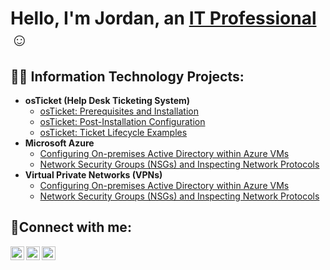 <h1>Hello, I'm Jordan, an <a href="https://www.linkedin.com/in/jordan-hill-308241299/">IT Professional</a>☺</h1>

<h2>👨‍💻 Information Technology Projects:</h2>

- <b>osTicket (Help Desk Ticketing System)</b>
  - [osTicket: Prerequisites and Installation](https://github.com/Jhill1212/osticket-prereqs)
  - [osTicket: Post-Installation Configuration](https://github.com/Jhill1212/post-install-config)
  - [osTicket: Ticket Lifecycle Examples](https://github.com/Jhill1212/ticket-lifecycle)
- <b>Microsoft Azure</b>
  - [Configuring On-premises Active Directory within Azure VMs](https://github.com/Jhill1212/configure-ad)
  - [Network Security Groups (NSGs) and Inspecting Network Protocols](https://github.com/Jhill1212/azure-network-protocols)
- <b>Virtual Private Networks (VPNs)</b>
  - [Configuring On-premises Active Directory within Azure VMs](https://github.com/Jhill1212/configure-ad)
  - [Network Security Groups (NSGs) and Inspecting Network Protocols](https://github.com/Jhill1212/azure-network-protocols)

<h2>🤳Connect with me:</h2>

[<img align="left" alt="Jordan | Twitter" width="22px" src="https://cdn.jsdelivr.net/npm/simple-icons@v3/icons/twitter.svg" />][twitter]
[<img align="left" alt="Jordan | LinkedIn" width="22px" src="https://cdn.jsdelivr.net/npm/simple-icons@v3/icons/linkedin.svg" />][linkedin]
[<img align="left" alt="Jordan | Instagram" width="22px" src="https://cdn.jsdelivr.net/npm/simple-icons@v3/icons/instagram.svg" />][instagram]

[twitter]: https://x.com/TheFrozenForge
[instagram]: https://www.instagram.com/jordans_story_factory/
[linkedin]: https://www.linkedin.com/in/jordan-hill-308241299/
